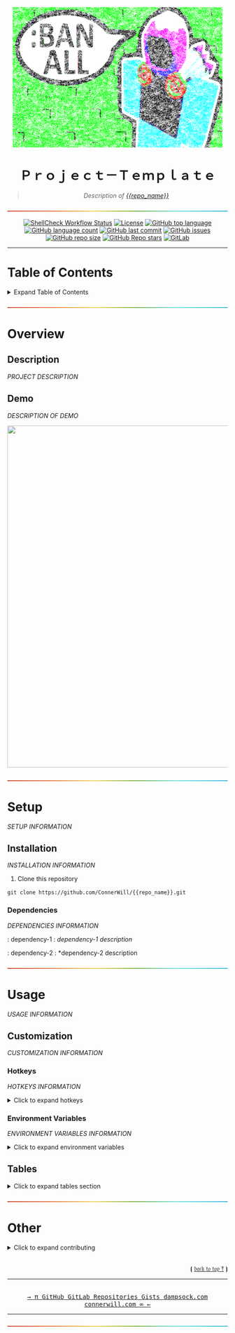 <!-- {{repo_name}} - README.md -->

<!--
  NAME:         {{repo_name}}
  AUTHOR:       ConnerWill
  DATE:         2022-09-01
  DESCRIPTION:  "<DESCRIPTION_OF_PROJECT>"
  DOCS:         docs/README.md
-->

<div align="center">
  <img width="480" height="320" src="../assets/banner.png">

# **Ｐｒｏｊｅｃｔ－Ｔｅｍｐｌａｔｅ**
<!---
# **{{repo_name}}**
--->
  
> *Description of [*{{repo_name}}*][{{repo_name}}]*

[![-----------------------------------------------------](https://raw.githubusercontent.com/ConnerWill/Project-Template/main/assets/lines/rainbow.png)](#{{repo_name}})

[![ShellCheck Workflow Status][github-workflow-shellcheck-badge]][github-workflow-shellcheck]
[![License][license]][license-file]
[![GitHub top language][github-top-language]][{{repo_name}}]
[![GitHub language count][github-language-count]][{{repo_name}}]
[![GitHub last commit][github-last-commit]][{{repo_name}}]
[![GitHub issues][github-issues]][{{repo_name}}]
[![GitHub repo size][github-repo-size]][{{repo_name}}]
[![GitHub Repo stars][github-repo-stars]][{{repo_name}}]
[![GitLab][gitlab-badge]][gitlab]
<!--[![Workflow Status][github-workflow-badge]][github-workflow]-->
<!--[![GoDoc][godoc-badge]][godoc]-->
<!--[![GoReportCard][report-badge]][report]-->
<!--[![Docker Cloud Build Status][docker-cloud-build-status]][docker-hub]-->
<!--[![Docker Pulls][docker-pulls]][docker-hub]-->
<!--[![Docker Image Size][docker-size]][docker-hub]-->
<!--[![Travis Build Status][travis-badge]][travis]-->

  <hr>
</div>

# Table of Contents

<details>
  <summary>Expand Table of Contents</summary>
  <hr>

* [{{repo_name}}](#{{repo_name}})
* [Table of Contents](#table-of-contents)
* [Overview](#overview)
  * [Description](##description)
  * [Demo](##demo)
* [Setup](#setup)
  * [Installation](##installation)
    * [Dependencies](###dependencies)
* [Usage](#usage)
  * [Customization](##customization)
    * [Configuration File](###configuration-file)
    * [Hotkeys](###hotkeys)
    * [Environment Variables](###environment-variables)
  * [Tables](##tables)
    * [Large](###large)
    * [Small](###small)
* [Other](#other)
  * [Contributing](##contributing)

  <hr>
</details>

[![-----------------------------------------------------](https://raw.githubusercontent.com/ConnerWill/Project-Template/main/assets/lines/rainbow.png)](#{{repo_name}})

# Overview

## Description

*PROJECT DESCRIPTION*

## Demo

*DESCRIPTION OF DEMO*

<div align="center">
  <img width="1190" height="780" src="assets/replace-placeholders-demo.gif">
</div>

[![-----------------------------------------------------](https://raw.githubusercontent.com/ConnerWill/Project-Template/main/assets/lines/rainbow.png)](#{{repo_name}})

# Setup

*SETUP INFORMATION*

## Installation

*INSTALLATION INFORMATION*

1. Clone this repository

```console
git clone https://github.com/ConnerWill/{{repo_name}}.git
```

### Dependencies

*DEPENDENCIES INFORMATION*

: dependency-1
: *dependency-1 description*

: dependency-2
: *dependency-2 description

[![-----------------------------------------------------](https://raw.githubusercontent.com/ConnerWill/Project-Template/main/assets/lines/rainbow.png)](#{{repo_name}})

# Usage

*USAGE INFORMATION*

## Customization

*CUSTOMIZATION INFORMATION*

### Hotkeys

*HOTKEYS INFORMATION*

<!-- <kbd>``</kbd><b>  </b><br> -->

<details>
<summary>Click to expand hotkeys</summary>
<div align="center">
<kbd>`↑`</kbd><br>
<kbd>`←`</kbd><kbd>`↓`</kbd><kbd>`→`</kbd><br><br>
<kbd>`h`</kbd><kbd>`j`</kbd><kbd>`k`</kbd><kbd>`l`</kbd><br><br>
<kbd>`TAB`</kbd>  <kbd>`SHIFT`</kbd> <kbd>`ENTER`</kbd><br>
<kbd>`CTRL`</kbd> <kbd>`SUPER`</kbd> <kbd>`ALT`</kbd><br><br>
<kbd>`INSERT`</kbd><kbd>`HOME`</kbd><kbd>`PgUp`</kbd><br>
<kbd>`DELETE`</kbd><kbd>`END`</kbd><kbd>`PgDn`</kbd><br><br>
<kbd>`~`</kbd> <kbd>`FN`</kbd> <kbd>`F1`</kbd><br>
<kbd>`CAPSLOCK`</kbd> <kbd>`ESC`</kbd><br>
<kbd>`BACKSPACE`</kbd> <kbd>`DEL`</kbd><br>
</div>
</details>



### Environment Variables

*ENVIRONMENT VARIABLES INFORMATION*

<details>
  <summary>Click to expand environment variables</summary>

**```ENVVAR```**
: *<kbd>string</kbd>*
: environment variable description.

**```ENVVAR2```**
: *<kbd>bool</kbd>*
: environment variable description.

**```ENVVAR3```**
: *<kbd>string</kbd>*
: environment variable description.

**```ENVVAR4```**
: *<kbd>bool</kbd>*
: environment variable description.

<p align="right">⦗ <a href="#top">𝔟𝔞𝔠𝔨 𝔱𝔬 𝔱𝔬𝔭 ⤒</a> ⦘</p>
</details>

## Tables

<details>
  <summary>Click to expand tables section</summary>
  <hr><br>
  <details>
    <summary>Click to expand large tables section</summary>

### Large

```shell
UPPERLEFT_TITLE="TEST"
UPPERLEFT_CONTENT="test"
UPPERMIDDLE_TITLE="TEST"
UPPERMIDDLE_CONTENT="TEST"
UPPERRIGHT_TITLE="TEST"
UPPERRIGHT_CONTENT="test"
LOWERLEFT_TITLE="TEST"
LOWERLEFT_CONTENT="test"
LOWERMIDDLE_TITLE="TEST"
LOWERMIDDLE_CONTENT="test"
LOWERRIGHT_TITLE="TEST"
LOWERRIGHT_CONTENT="test"
```

  <div align="center">
    <table border="0" width="100%">
      <col style="width:33%">
      <col style="width:33%">
      <col style="width:33%">
      <tbody>
        <tr style="border: 0px !important;">
          <td valign="top" style="border: 0px !important;"><b>$UPPERLEFT_TITLE</b>$UPPERLEFT_CONTENT</td>
          <td valign="top" style="border: 0px !important;"><b>$UPPERMIDDLE_TITLE</b>$UPPERMIDDLE_CONTENT</td>
          <td valign="top" style="border: 0px !important;"><b>$UPPERRIGHT_TITLE</b>$UPPERRIGHT_CONTENT</td>
        </tr>
        <tr style="border: 0px !important;">
          <td valign="top" style="border: 0px !important;"><b>$LOWERLEFT_TITLE</b>$LOWERLEFT_CONTENT</td>
          <td valign="top" style="border: 0px !important;"><b>$LOWERMIDDLE_TITLE</b>$LOWERMIDDLE_CONTENT</td>
          <td valign="top" style="border: 0px !important;"><b>$LOWERRIGHT_TITLE</b>$LOWERRIGHT_CONTENT</td>
        </tr>
      </tbody>
    </table>
  </div>
  </details>
  <hr><br>
  <details>
    <summary>Click to expand small tables section</summary>
    <div align="center">

### Small

| title                            | status    | [something](https://example.com)                                                     | demo |   |
|--------------------------------------|-----------|--------------------------------------------------------------------------------------|------|---|
| **[something](https://example.com)   | `content` | <a href="https://asciinema.org/a/osSEzqnmH9pMYEZibNe2K7ZL7" target="_blank">demo</a> |      |   |
| **[something](https://example.com)   | `content` | <a href="https://asciinema.org/a/rCiT9hXQ5IdwqOwg6rifyFZzb" target="_blank">demo</a> |      |   |
| **[something](https://example.com)   |           |                                                                                      |      |   |
| **[something](https://example.com)   | `content` | <a href="https://asciinema.org/a/314508" target="_blank">demo</a>                    |      |   |
| **[something](https://example.com)** | beta      |                                                                                      |      |   |
| **[something](https://example.com)** | alpha     |                                                                                      |      |   |
| **[something](https://example.com)** | alpha     |                                                                                      |      |   |

  </div>
</details>
<p align="right">⦗ <a href="#top">𝔟𝔞𝔠𝔨 𝔱𝔬 𝔱𝔬𝔭 ⤒</a> ⦘</p>
</details>
</details>

[![-----------------------------------------------------](https://raw.githubusercontent.com/ConnerWill/Project-Template/main/assets/lines/rainbow.png)](#{{repo_name}})

# Other

<details>
 <summary>Click to expand contributing</summary>

## Contributing

> > > > >   **Any contributions you make are Greatly Appreciated**
>
> *If you have a suggestion that would make this better,*
> *please fork the repo and create a pull request*
> *You can also simply open an issue*
>
> > > >   **thanks** ☻ 〠

<br>

1. Fork the Project
2. Create your Feature Branch  . `git checkout -b feature/AmazingFeature`
3. Commit your Changes: . . . .  `git commit -m 'Add some AmazingFeature'`
4. Push to the Branch  . . . . . `git push origin feature/AmazingFeature`
5. Then open a Pull Request

 <p align="right">⦗ <a href="#top">𝔟𝔞𝔠𝔨 𝔱𝔬 𝔱𝔬𝔭 ⤒</a> ⦘</p>
</details>
<br>
<p align="right">⦗ <a href="#top">𝔟𝔞𝔠𝔨 𝔱𝔬 𝔱𝔬𝔭 ⤒</a> ⦘</p>
<div align="center">
 <hr>
 <span>
  <br>
  <kbd>
   <a href="https://connerwill.com"><kbd>→ <kbd> π </kbd></kbd></a>
   <a href="https://github.com/ConnerWill"><kbd> GitHub </kbd></a>
   <a href="https://gitlab.com/ConnerWill"><kbd> GitLab </kbd></a>
   <a href="https://github.com/ConnerWill?tab=repositories"><kbd> Repositories </kbd></a>
   <a href="https://gist.github.com/ConnerWill"><kbd> Gists </kbd></a>
   <a href="https://dampsock.com"><kbd> dampsock.com </kbd></a>
   <a href="https://connerwill.com"><kbd> connerwill.com </kbd></a>
   <a href="https://connerwill.com"><kbd><kbd> &infin; </kbd> ← </kbd></a>
  </kbd>
 </span>
 <hr>
</div>

[![-----------------------------------------------------](https://raw.githubusercontent.com/ConnerWill/Project-Template/main/assets/lines/rainbow.png)](#{{repo_name}})


<!-- === URL Resources === -->
<!-- {{repo_name}} GitHub Repository URL -->
[{{repo_name}}]: https://github.com/ConnerWill/{{repo_name}}
<!-- BADGES -->
 <!-- GitHub Badges -->
  <!-- LICENSE Badge -->
[license]: https://img.shields.io/github/license/ConnerWill/{{repo_name}}
[license-file]: https://github/ConnerWill/{{repo_name}}/blob/main/docs/LICENSE
  <!-- GitHub Workflow Badges -->
  <!-- GitHub Workflow ShellCheck Status Badges -->
[github-workflow-shellcheck-badge]: https://img.shields.io/github/workflow/status/ConnerWill/{{repo_name}}/ShellCheck
[github-workflow-shellcheck]: https://github.com/ConnerWill/{{repo_name}}/actions
  <!-- GitHub Workflow <ENTER_WORKFLOW_NAME> Status Badges -->
[github-workflow-badge]: https://img.shields.io/github/workflow/status/ConnerWill/{{repo_name}}/<ENTER_WORKFLOW_NAME>
[github-workflow]: https://github.com/ConnerWill/{{repo_name}}/actions
  <!-- GitHub Languages Badges -->
[github-top-language]: https://img.shields.io/github/languages/top/ConnerWill/{{repo_name}}
[github-language-count]: https://img.shields.io/github/languages/count/ConnerWill/{{repo_name}}
  <!-- GitHub Languages Badges -->
[github-last-commit]: https://img.shields.io/github/last-commit/ConnerWill/{{repo_name}}
[github-issues]: https://img.shields.io/github/issues-raw/ConnerWill/{{repo_name}}
[github-repo-size]: https://img.shields.io/github/repo-size/ConnerWill/{{repo_name}}
  <!-- GitHub Stars Badges -->
[github-repo-stars]: https://img.shields.io/github/stars/ConnerWill/{{repo_name}}?style=social
  <!-- GitLab Badge -->
[gitlab]: https://gitlab.com/ConnerWill/{{repo_name}}
[gitlab-badge]: https://img.shields.io/static/v1?label=gitlab&logo=gitlab&color=E24329&message=mirrored
 <!-- Travis CI Badges -->
[travis-badge]: https://app.travis-ci.com/ConnerWill/{{repo_name}}.svg?branch=master
[travis]: https://app.travis-ci.com/ConnerWill/{{repo_name}}/
 <!-- Go Badges -->
  <!-- GoDoc Badges -->
[godoc-badge]: https://godoc.org/github.com/connerwill/{{repo_name}}?status.svg
[godoc]: https://godoc.org/github.com/connerwill/{{repo_name}}
  <!-- Go Report Card Badges -->
[report-badge]: https://goreportcard.com/badge/github.com/connerwill/{{repo_name}}
[report]: https://goreportcard.com/report/github.com/connerwill/{{repo_name}}
 <!-- Docker Badges -->
  <!-- Docker Image Badges -->
[docker-pulls]: https://img.shields.io/docker/pulls/rl9uu6smkj/{{repo_name}}
[docker-size]: https://img.shields.io/docker/image-size/rl9uu6smkj/{{repo_name}}
  <!-- DockerHub Badges -->
[docker-hub]: https://hub.docker.com/r/rl9uu6smkj/{{repo_name}}
[docker-cloud-build-status]: https://img.shields.io/docker/cloud/build/rl9uu6smkj/{{repo_name}}
